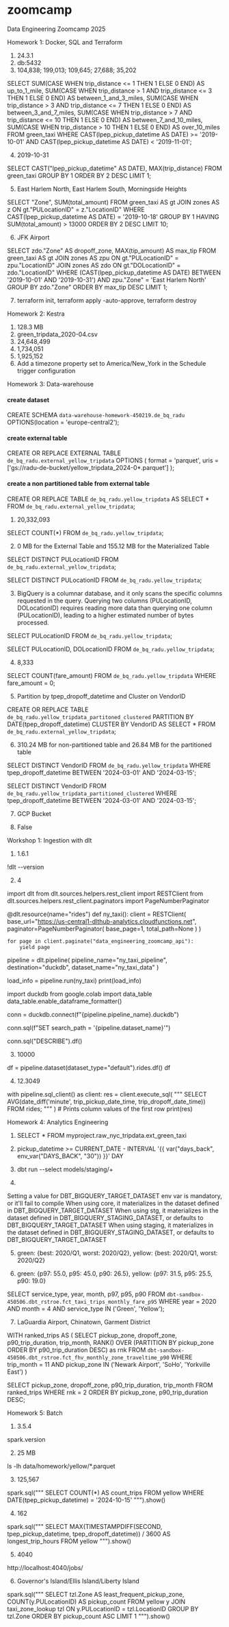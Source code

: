 # zoomcamp
Data Engineering Zoomcamp 2025

Homework 1: Docker, SQL and Terraform

1. 24.3.1
2. db:5432
3. 104,838; 199,013; 109,645; 27,688; 35,202

SELECT 
    SUM(CASE 
        WHEN trip_distance <= 1 THEN 1 
        ELSE 0 
    END) AS up_to_1_mile,
    SUM(CASE 
        WHEN trip_distance > 1 AND trip_distance <= 3 THEN 1 
        ELSE 0 
    END) AS between_1_and_3_miles,
    SUM(CASE 
        WHEN trip_distance > 3 AND trip_distance <= 7 THEN 1 
        ELSE 0 
    END) AS between_3_and_7_miles,
    SUM(CASE 
        WHEN trip_distance > 7 AND trip_distance <= 10 THEN 1 
        ELSE 0 
    END) AS between_7_and_10_miles,
    SUM(CASE 
        WHEN trip_distance > 10 THEN 1 
        ELSE 0 
    END) AS over_10_miles
FROM 
    green_taxi
WHERE 
    CAST(lpep_pickup_datetime AS DATE) >= '2019-10-01'
    AND CAST(lpep_pickup_datetime AS DATE) < '2019-11-01';

4. 2019-10-31

SELECT 
    CAST("lpep_pickup_datetime" AS DATE),
	MAX(trip_distance)
FROM 
    green_taxi
GROUP BY 1
ORDER BY 2 DESC
LIMIT 1;


5.  East Harlem North, East Harlem South, Morningside Heights

SELECT 
	"Zone",
	SUM(total_amount)
FROM 
	green_taxi AS gt
JOIN 
	zones AS z 
	ON gt."PULocationID" = z."LocationID"
WHERE 
	CAST(lpep_pickup_datetime AS DATE) = '2019-10-18'
GROUP BY 1
HAVING 
	SUM(total_amount) > 13000
ORDER BY 2 DESC
LIMIT 10;

6.  JFK Airport

SELECT 
	zdo."Zone" AS dropoff_zone,
	MAX(tip_amount) AS max_tip
FROM 
	green_taxi AS gt
JOIN 
	zones AS zpu
	ON gt."PULocationID" = zpu."LocationID"
JOIN 
	zones AS zdo
	ON gt."DOLocationID" = zdo."LocationID"
WHERE 
	(CAST(lpep_pickup_datetime AS DATE) BETWEEN '2019-10-01' AND '2019-10-31')
	AND zpu."Zone" = 'East Harlem North'
GROUP BY 
	zdo."Zone"
ORDER BY 
	max_tip DESC 
LIMIT 1;

7. terraform init, terraform apply -auto-approve, terraform destroy


Homework 2: Kestra

1. 128.3 MB
2. green_tripdata_2020-04.csv
3. 24,648,499
4. 1,734,051
5. 1,925,152
6. Add a timezone property set to America/New_York in the Schedule trigger configuration

Homework 3: Data-warehouse 

#### create dataset
CREATE SCHEMA `data-warehouse-homework-450219.de_bq_radu`
OPTIONS(location = 'europe-central2');

#### create external table
CREATE OR REPLACE EXTERNAL TABLE `de_bq_radu.external_yellow_tripdata`
OPTIONS (
  format = 'parquet',
  uris = ['gs://radu-de-bucket/yellow_tripdata_2024-0*.parquet']
);

#### create a non partitioned table from external table
CREATE OR REPLACE TABLE `de_bq_radu.yellow_tripdata` AS
SELECT * FROM `de_bq_radu.external_yellow_tripdata`;

1. 20,332,093

SELECT COUNT(*) 
FROM `de_bq_radu.yellow_tripdata`;

2. 0 MB for the External Table and 155.12 MB for the Materialized Table

SELECT DISTINCT PULocationID
FROM `de_bq_radu.external_yellow_tripdata`;

SELECT DISTINCT PULocationID
FROM `de_bq_radu.yellow_tripdata`;

3. BigQuery is a columnar database, and it only scans the specific columns requested in the query. Querying two columns (PULocationID, DOLocationID) requires reading more data than querying one column (PULocationID), leading to a higher estimated number of bytes processed.

SELECT PULocationID
FROM `de_bq_radu.yellow_tripdata`;

SELECT PULocationID, DOLocationID
FROM `de_bq_radu.yellow_tripdata`;

4. 8,333

SELECT COUNT(fare_amount)
FROM `de_bq_radu.yellow_tripdata`
WHERE fare_amount = 0;

5. Partition by tpep_dropoff_datetime and Cluster on VendorID

CREATE OR REPLACE TABLE `de_bq_radu.yellow_tripdata_partitoned_clustered`
PARTITION BY DATE(tpep_dropoff_datetime)
CLUSTER BY VendorID AS
SELECT * FROM `de_bq_radu.external_yellow_tripdata`;

6. 310.24 MB for non-partitioned table and 26.84 MB for the partitioned table

SELECT DISTINCT VendorID 
FROM `de_bq_radu.yellow_tripdata` 
WHERE tpep_dropoff_datetime BETWEEN '2024-03-01' AND '2024-03-15';

SELECT DISTINCT VendorID 
FROM `de_bq_radu.yellow_tripdata_partitioned_clustered` 
WHERE tpep_dropoff_datetime BETWEEN '2024-03-01' AND '2024-03-15';

7. GCP Bucket

8. False

Workshop 1: Ingestion with dlt

1. 1.6.1

!dlt --version

2. 4

import dlt
from dlt.sources.helpers.rest_client import RESTClient
from dlt.sources.helpers.rest_client.paginators import PageNumberPaginator

@dlt.resource(name="rides")
def ny_taxi():
    client = RESTClient(
        base_url="https://us-central1-dlthub-analytics.cloudfunctions.net",
        paginator=PageNumberPaginator(
            base_page=1,
            total_path=None
        )
    )

    for page in client.paginate("data_engineering_zoomcamp_api"):
        yield page  

pipeline = dlt.pipeline(
    pipeline_name="ny_taxi_pipeline",
    destination="duckdb",
    dataset_name="ny_taxi_data"
)

load_info = pipeline.run(ny_taxi)
print(load_info)

import duckdb
from google.colab import data_table
data_table.enable_dataframe_formatter()

conn = duckdb.connect(f"{pipeline.pipeline_name}.duckdb")

conn.sql(f"SET search_path = '{pipeline.dataset_name}'")

conn.sql("DESCRIBE").df()

3. 10000

df = pipeline.dataset(dataset_type="default").rides.df()
df

4. 12.3049

with pipeline.sql_client() as client:
    res = client.execute_sql(
            """
            SELECT
            AVG(date_diff('minute', trip_pickup_date_time, trip_dropoff_date_time))
            FROM rides;
            """
        )
    # Prints column values of the first row
    print(res)

Homework 4: Analytics Engineering

1. SELECT * FROM myproject.raw_nyc_tripdata.ext_green_taxi

2. pickup_datetime >= CURRENT_DATE - INTERVAL '{{ var("days_back", env_var("DAYS_BACK", "30")) }}' DAY

3. dbt run --select models/staging/+

4. 
Setting a value for DBT_BIGQUERY_TARGET_DATASET env var is mandatory, or it'll fail to compile
When using core, it materializes in the dataset defined in DBT_BIGQUERY_TARGET_DATASET
When using stg, it materializes in the dataset defined in DBT_BIGQUERY_STAGING_DATASET, or defaults to DBT_BIGQUERY_TARGET_DATASET
When using staging, it materializes in the dataset defined in DBT_BIGQUERY_STAGING_DATASET, or defaults to DBT_BIGQUERY_TARGET_DATASET

5. green: {best: 2020/Q1, worst: 2020/Q2}, yellow: {best: 2020/Q1, worst: 2020/Q2}

6. green: {p97: 55.0, p95: 45.0, p90: 26.5}, yellow: {p97: 31.5, p95: 25.5, p90: 19.0}

SELECT 
    service_type,
    year,
    month,
    p97,
    p95,
    p90
FROM `dbt-sandbox-450506.dbt_rstroe.fct_taxi_trips_monthly_fare_p95`
WHERE year = 2020
  AND month = 4
  AND service_type IN ('Green', 'Yellow');

7. LaGuardia Airport, Chinatown, Garment District

WITH ranked_trips AS (
    SELECT 
        pickup_zone, 
        dropoff_zone, 
        p90_trip_duration, 
        trip_month,
        RANK() OVER (PARTITION BY pickup_zone ORDER BY p90_trip_duration DESC) as rnk
    FROM `dbt-sandbox-450506.dbt_rstroe.fct_fhv_monthly_zone_traveltime_p90` 
    WHERE trip_month = 11
    AND pickup_zone IN ('Newark Airport', 'SoHo', 'Yorkville East')
)

SELECT pickup_zone, dropoff_zone, p90_trip_duration, trip_month
FROM ranked_trips
WHERE rnk = 2
ORDER BY pickup_zone, p90_trip_duration DESC;

Homework 5: Batch

1. 3.5.4

spark.version

2. 25 MB

ls -lh data/homework/yellow/*.parquet

3. 125,567

spark.sql("""
SELECT 
    COUNT(*) AS count_trips
FROM
    yellow
WHERE 
    DATE(tpep_pickup_datetime) = '2024-10-15'
""").show()

4. 162

spark.sql("""
SELECT 
    MAX(TIMESTAMPDIFF(SECOND, tpep_pickup_datetime, tpep_dropoff_datetime)) / 3600 AS longest_trip_hours
FROM 
    yellow
""").show()

5. 4040

http://localhost:4040/jobs/

6. Governor's Island/Ellis Island/Liberty Island

spark.sql("""
SELECT 
    tzl.Zone AS least_frequent_pickup_zone,
    COUNT(y.PULocationID) AS pickup_count
FROM yellow y
JOIN taxi_zone_lookup tzl
    ON y.PULocationID = tzl.LocationID
GROUP BY tzl.Zone
ORDER BY pickup_count ASC
LIMIT 1
""").show()